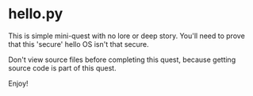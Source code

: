 # hello.py

This is simple mini-quest with no lore or deep story. You'll need to prove that this 'secure' hello OS isn't that secure.

Don't view source files before completing this quest, because getting source code is part of this quest.

Enjoy!